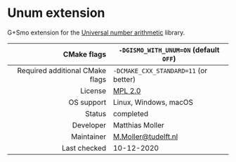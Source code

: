 # Unum extension

G+Smo extension for the [Universal number arithmetic](https://github.com/stillwater-sc/universal) library.

|CMake flags|```-DGISMO_WITH_UNUM=ON``` (default ```OFF```)|
|--:|---|
|Required additional CMake flags|```-DCMAKE_CXX_STANDARD=11``` (or better)|
|License|[MPL 2.0](https://www.mozilla.org/en-US/MPL/2.0/)|
|OS support|Linux, Windows, macOS|
|Status|completed|
|Developer|Matthias Moller|
|Maintainer|M.Moller@tudelft.nl|
|Last checked|10-12-2020|
